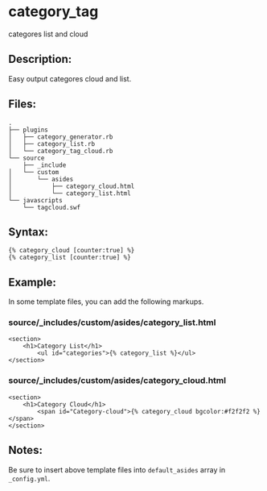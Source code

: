 category_tag
============

categores list and cloud


Description:
------------
Easy output categores cloud and list.

Files:
------
    .
    ├── plugins
    │   ├── category_generator.rb
    │   ├── category_list.rb
    │   └── category_tag_cloud.rb
    └── source
        ├── _include
	│   └── custom
	│       └── asides
	│           ├── category_cloud.html
	│           └── category_list.html
	└── javascripts
	    └── tagcloud.swf

Syntax:
-------
    {% category_cloud [counter:true] %}
    {% category_list [counter:true] %}

Example:
--------
In some template files, you can add the following markups.

### source/_includes/custom/asides/category_list.html ###

    <section>
        <h1>Category List</h1>
            <ul id="categories">{% category_list %}</ul>
    </section>
    
### source/_includes/custom/asides/category_cloud.html ###

    <section>
        <h1>Category Cloud</h1>
            <span id="Category-cloud">{% category_cloud bgcolor:#f2f2f2 %}</span>
    </section>

Notes:
------
Be sure to insert above template files into `default_asides` array in `_config.yml`.

